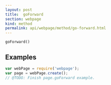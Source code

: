 ```yaml
---
layout: post
title:  goForward
section: webpage
kind: method
permalink: api/webpage/method/go-forward.html
---
```


`goForward()`

## Examples

```javascript
var webPage = require('webpage');
var page = webPage.create();
// @TODO: Finish page.goForward example.
```








